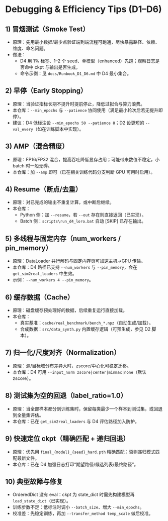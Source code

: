 # Debugging & Efficiency Tips (D1–D6)

## 1) 冒烟测试（Smoke Test）
- 原理：先用最小数据/最少点验证端到端流程可跑通，尽快暴露路径、依赖、维度、命名问题。
- 做法：
  - D4 用 1% 标签、1–2 个 seed、单模型（enhanced）先跑；观察日志是否命中 ckpt 与输出是否生成。
  - 命令示例：见 `docs/Runbook_D1_D6.md` 中 D4 最小集合。

## 2) 早停（Early Stopping）
- 原理：当验证指标长期不提升时提前停止，降低过拟合与算力浪费。
- 本仓库：`--min_epochs` 与 `--patience` 协同使用（满足最小轮次后若无提升即停）。
- 建议：D4 低标注设 `--min_epochs 50 --patience 8`；D2 设更短的 `--val_every`（如在训练脚本中实现）。

## 3) AMP（混合精度）
- 原理：FP16/FP32 混合，提高吞吐降低显存占用；可能带来数值不稳定，小 batch 时一般无碍。
- 本仓库：加 `--amp` 即可（已在相关训练代码分支判断 GPU 可用时启用）。

## 4) Resume（断点/去重）
- 原理：对已完成的输出不重复计算，或中断后继续。
- 本仓库：
  - Python 侧：加 `--resume`，若 `--out` 存在则直接返回（已实现）。
  - Batch 侧：`scripts\run_d4_loro.bat` 自动 [SKIP] 已存在输出。

## 5) 多线程与固定内存（num_workers / pin_memory）
- 原理：DataLoader 并行解码与固定内存页可加速主机→GPU 传输。
- 本仓库：D4 路径已支持 `--num_workers` 与 `--pin_memory`，会在 `get_sim2real_loaders` 中生效。
- 示例：`--num_workers 4 --pin_memory`。

## 6) 缓存数据（Cache）
- 原理：磁盘缓存预处理好的数据，后续重复运行直接加载。
- 本仓库：
  - 真实基准：`cache/real_benchmark/bench_*.npz`（自动生成/加载）。
  - 合成数据：`src/data_synth.py` 内置缓存逻辑（可预生成，参见 D2 脚本）。

## 7) 归一化/尺度对齐（Normalization）
- 原理：源/目标域分布差异大时，zscore/中心化可稳定迁移。
- 本仓库：D4 可用 `--input_norm zscore|center|minmax|none`（默认 zscore）。

## 8) 测试集为空的回退（label_ratio=1.0）
- 原理：当全部样本都分到训练集时，保留每类最少一个样本到测试集，或回退到全量集评估。
- 本仓库：已在 `get_sim2real_loaders` 与 D4 评估路径加入防护。

## 9) 快速定位 ckpt（精确匹配 + 递归回退）
- 原理：优先用 `final_{model}_{seed}_hard.pth` 精确匹配；否则递归模式匹配最新文件。
- 本仓库：已在 D4 加强日志打印“期望路径/候选列表/最终路径”。

## 10) 典型故障与修复
- OrderedDict 没有 eval：ckpt 为 state_dict 时需先构建模型再 `load_state_dict`（已实现）。
- 训练步数不足：低标注时调小 `--batch_size`、增大 `--min_epochs`。
- 校准差：先稳定训练，再加 `--transfer_method temp_scale` 做后校准。
